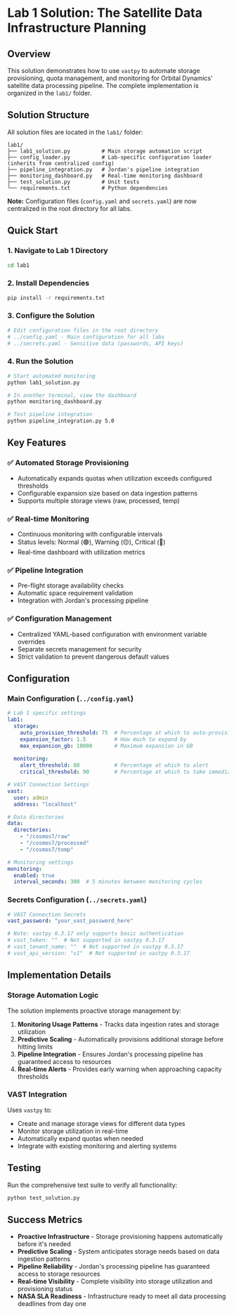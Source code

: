 # Lab 1 Solution: The Satellite Data Infrastructure Planning

## Overview

This solution demonstrates how to use `vastpy` to automate storage provisioning, quota management, and monitoring for Orbital Dynamics' satellite data processing pipeline. The complete implementation is organized in the `lab1/` folder.

## Solution Structure

All solution files are located in the `lab1/` folder:

```
lab1/
├── lab1_solution.py          # Main storage automation script
├── config_loader.py          # Lab-specific configuration loader (inherits from centralized config)
├── pipeline_integration.py   # Jordan's pipeline integration
├── monitoring_dashboard.py   # Real-time monitoring dashboard
├── test_solution.py          # Unit tests
└── requirements.txt          # Python dependencies
```

**Note:** Configuration files (`config.yaml` and `secrets.yaml`) are now centralized in the root directory for all labs.

## Quick Start

### 1. Navigate to Lab 1 Directory
```bash
cd lab1
```

### 2. Install Dependencies
```bash
pip install -r requirements.txt
```

### 3. Configure the Solution
```bash
# Edit configuration files in the root directory
# ../config.yaml - Main configuration for all labs
# ../secrets.yaml - Sensitive data (passwords, API keys)
```

### 4. Run the Solution
```bash
# Start automated monitoring
python lab1_solution.py

# In another terminal, view the dashboard
python monitoring_dashboard.py

# Test pipeline integration
python pipeline_integration.py 5.0
```

## Key Features

### ✅ Automated Storage Provisioning
- Automatically expands quotas when utilization exceeds configured thresholds
- Configurable expansion size based on data ingestion patterns
- Supports multiple storage views (raw, processed, temp)

### ✅ Real-time Monitoring
- Continuous monitoring with configurable intervals
- Status levels: Normal (🟢), Warning (🟡), Critical (🔴)
- Real-time dashboard with utilization metrics

### ✅ Pipeline Integration
- Pre-flight storage availability checks
- Automatic space requirement validation
- Integration with Jordan's processing pipeline

### ✅ Configuration Management
- Centralized YAML-based configuration with environment variable overrides
- Separate secrets management for security
- Strict validation to prevent dangerous default values

## Configuration

### Main Configuration (`../config.yaml`)
```yaml
# Lab 1 specific settings
lab1:
  storage:
    auto_provision_threshold: 75  # Percentage at which to auto-provision
    expansion_factor: 1.5         # How much to expand by
    max_expansion_gb: 10000       # Maximum expansion in GB
  
  monitoring:
    alert_threshold: 80           # Percentage at which to alert
    critical_threshold: 90        # Percentage at which to take immediate action

# VAST Connection Settings
vast:
  user: admin
  address: "localhost"

# Data directories
data:
  directories:
    - "/cosmos7/raw"
    - "/cosmos7/processed"
    - "/cosmos7/temp"

# Monitoring settings
monitoring:
  enabled: true
  interval_seconds: 300  # 5 minutes between monitoring cycles
```

### Secrets Configuration (`../secrets.yaml`)
```yaml
# VAST Connection Secrets
vast_password: "your_vast_password_here"

# Note: vastpy 0.3.17 only supports basic authentication
# vast_token: ""  # Not supported in vastpy 0.3.17
# vast_tenant_name: ""  # Not supported in vastpy 0.3.17
# vast_api_version: "v1"  # Not supported in vastpy 0.3.17
```

## Implementation Details

### Storage Automation Logic
The solution implements proactive storage management by:
1. **Monitoring Usage Patterns** - Tracks data ingestion rates and storage utilization
2. **Predictive Scaling** - Automatically provisions additional storage before hitting limits
3. **Pipeline Integration** - Ensures Jordan's processing pipeline has guaranteed access to resources
4. **Real-time Alerts** - Provides early warning when approaching capacity thresholds

### VAST Integration
Uses `vastpy` to:
- Create and manage storage views for different data types
- Monitor storage utilization in real-time
- Automatically expand quotas when needed
- Integrate with existing monitoring and alerting systems

## Testing

Run the comprehensive test suite to verify all functionality:

```bash
python test_solution.py
```

## Success Metrics

- **Proactive Infrastructure** - Storage provisioning happens automatically before it's needed
- **Predictive Scaling** - System anticipates storage needs based on data ingestion patterns
- **Pipeline Reliability** - Jordan's processing pipeline has guaranteed access to storage resources
- **Real-time Visibility** - Complete visibility into storage utilization and provisioning status
- **NASA SLA Readiness** - Infrastructure ready to meet all data processing deadlines from day one

